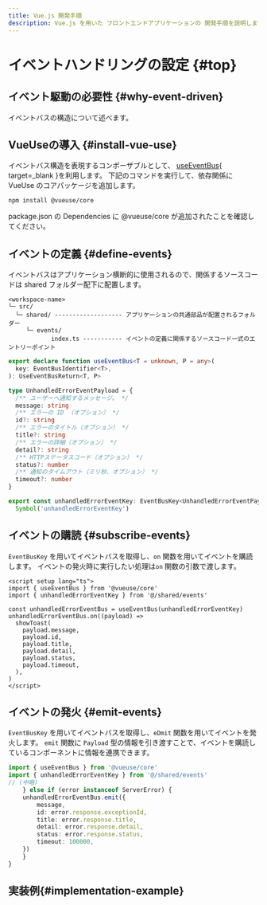 ```yaml
---
title: Vue.js 開発手順
description: Vue.js を用いた フロントエンドアプリケーションの 開発手順を説明します。
---
```


# イベントハンドリングの設定 {#top}

## イベント駆動の必要性 {#why-event-driven}

イベントバスの構造について述べます。

## VueUseの導入 {#install-vue-use}

イベントバス構造を表現するコンポーザブルとして、
[useEventBus](https://vueuse.org/core/useEventBus/#useeventbus){ target=_blank }を利用します。
下記のコマンドを実行して、依存関係に VueUse のコアパッケージを追加します。

```shell
npm install @vueuse/core
```

package.json の Dependencies に @vueuse/core が追加されたことを確認してください。

## イベントの定義 {#define-events}

イベントバスはアプリケーション横断的に使用されるので、関係するソースコードは shared フォルダー配下に配置します。

```text title="フォルダー構造" linenums="0" hl_lines="4"
<workspace-name>
└─ src/
  └─ shared/ ------------------- アプリケーションの共通部品が配置されるフォルダー
     └─ events/
            index.ts ----------- イベントの定義に関係するソースコード一式のエントリーポイント
```

```typescript
export declare function useEventBus<T = unknown, P = any>(
  key: EventBusIdentifier<T>,
): UseEventBusReturn<T, P>
```

```typescript
type UnhandledErrorEventPayload = {
  /** ユーザーへ通知するメッセージ。 */
  message: string
  /** エラーの ID （オプション） */
  id?: string
  /** エラーのタイトル（オプション） */
  title?: string
  /** エラーの詳細（オプション） */
  detail?: string
  /** HTTPステータスコード（オプション） */
  status?: number
  /** 通知のタイムアウト（ミリ秒、オプション） */
  timeout?: number
}
```

```typescript
export const unhandledErrorEventKey: EventBusKey<UnhandledErrorEventPayload> =
  Symbol('unhandledErrorEventKey')
```

## イベントの購読 {#subscribe-events}

`EventBusKey` を用いてイベントバスを取得し、`on` 関数を用いてイベントを購読します。
イベントの発火時に実行したい処理は`on` 関数の引数で渡します。

```vue title="イベントを購読する例"
<script setup lang="ts">
import { useEventBus } from '@vueuse/core'
import { unhandledErrorEventKey } from '@/shared/events'

const unhandledErrorEventBus = useEventBus(unhandledErrorEventKey)
unhandledErrorEventBus.on((payload) =>
  showToast(
    payload.message,
    payload.id,
    payload.title,
    payload.detail,
    payload.status,
    payload.timeout,
  ),
)
</script>
```

## イベントの発火 {#emit-events}

`EventBusKey` を用いてイベントバスを取得し、`eDmit` 関数を用いてイベントを発火します。
 `emit` 関数に `Payload` 型の情報を引き渡すことで、イベントを購読しているコンポーネントに情報を連携できます。

```typescript title="イベントを発火する例"
import { useEventBus } from '@vueuse/core'
import { unhandledErrorEventKey } from '@/shared/events'
// (中略)
    } else if (error instanceof ServerError) {
    unhandledErrorEventBus.emit({
        message,
        id: error.response.exceptionId,
        title: error.response.title,
        detail: error.response.detail,
        status: error.response.status,
        timeout: 100000,
    })
    }
}
```

## 実装例{#implementation-example}
